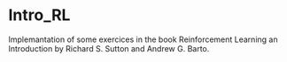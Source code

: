 # Intro_RL
Implemantation of some exercices in the book Reinforcement Learning an Introduction by Richard S. Sutton and Andrew G. Barto.
